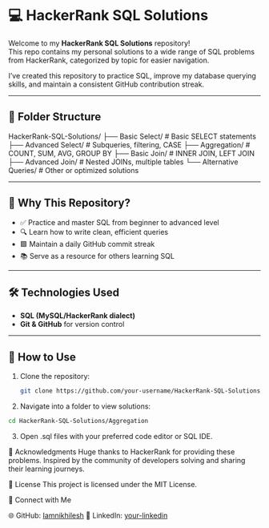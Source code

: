 # 💻 HackerRank SQL Solutions

Welcome to my **HackerRank SQL Solutions** repository!  
This repo contains my personal solutions to a wide range of SQL problems from HackerRank, categorized by topic for easier navigation.

I’ve created this repository to practice SQL, improve my database querying skills, and maintain a consistent GitHub contribution streak.

---

## 📂 Folder Structure

HackerRank-SQL-Solutions/
├── Basic Select/           # Basic SELECT statements
├── Advanced Select/        # Subqueries, filtering, CASE
├── Aggregation/            # COUNT, SUM, AVG, GROUP BY
├── Basic Join/             # INNER JOIN, LEFT JOIN
├── Advanced Join/          # Nested JOINs, multiple tables
└── Alternative Queries/    # Other or optimized solutions

---

## 🚀 Why This Repository?

- ✅ Practice and master SQL from beginner to advanced level
- 🔍 Learn how to write clean, efficient queries
- 🟩 Maintain a daily GitHub commit streak
- 📚 Serve as a resource for others learning SQL

---

## 🛠️ Technologies Used

- **SQL (MySQL/HackerRank dialect)**
- **Git & GitHub** for version control

---

## 📝 How to Use

1. Clone the repository:

   ```bash
   git clone https://github.com/your-username/HackerRank-SQL-Solutions.git
   
2. Navigate into a folder to view solutions:

  ```bash
  cd HackerRank-SQL-Solutions/Aggregation
```
3. Open .sql files with your preferred code editor or SQL IDE.

🙌 Acknowledgments
Huge thanks to HackerRank for providing these problems.
Inspired by the community of developers solving and sharing their learning journeys.

📄 License
This project is licensed under the MIT License.

🔗 Connect with Me

🌐 GitHub: [Iamnikhilesh](https://github.com/Iamnikhilesh)
💼 LinkedIn: [your-linkedin](https://www.linkedin.com/in/nikhilesh-anamanla-33b779354/)
